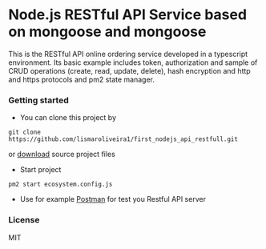 # Node.js RESTful API Service based on mongoose and mongoose

This is the RESTful API online ordering service developed in a typescript environment. Its basic example includes token, authorization and sample of CRUD operations (create, read, update, delete), hash encryption and http and https protocols and pm2 state manager.
### Getting started


* You can clone this project by
```
git clone https://github.com/lismaroliveira1/first_nodejs_api_restfull.git
```
or [download](https://github.com/lismaroliveira1/first_nodejs_api_restfull.git) source project files

* Start project
```
pm2 start ecosystem.config.js 
```

* Use for example [Postman](https://www.getpostman.com/) for test you Restful API server


### License

MIT